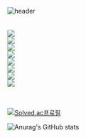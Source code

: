 ![header](https://capsule-render.vercel.app/api?type=wave&color=gradient&height=300&section=header&text=INFORMATION&desc=WELCOME!&fontSize=60)
<br/><br/><br/>
<img src="https://img.shields.io/badge/React-61DAFB?style=for-the-badge&logo=React&logoColor=white"/><br/>
<img src="https://img.shields.io/badge/c++-00599C?style=for-the-badge&logo=c%2B%2B&logoColor=black"><br/>
<img src="https://img.shields.io/badge/KakaoTalk-FFCD00?style=for-the-badge&logo=kakaotalk&logoColor=black"><br/>
<img src="https://img.shields.io/badge/JSON-000000?style=for-the-badge&logo=json&logoColor=white"><br/>
<img src="https://img.shields.io/badge/NODE.JS-339933?style=for-the-badge&logo=node.js&logoColor=green"><br/>
<img src="https://img.shields.io/badge/.NET-512BD4?style=for-the-badge&logo=.net&logoColor=black"><br/>
<img src="https://img.shields.io/badge/ELECTRON-47848F?style=for-the-badge&logo=electron&logoColor=white"><br/>
<img src="https://img.shields.io/badge/TypeScript-3178C6?style=for-the-badge&logo=typescript&logoColor=white"/><br/><br/><br/>



[![Solved.ac프로필](http://mazassumnida.wtf/api/v2/generate_badge?boj=karma2)](https://solved.ac/karma2)


![Anurag's GitHub stats](https://github-readme-stats.vercel.app/api?username=karma244&hide=contribs,prs)
